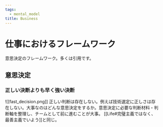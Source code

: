 ```yaml
---
tags:
  - mental_model
title: Business
---
```


# 仕事におけるフレームワーク

意思決定のフレームワーク。多くは引用です。

## 意思決定
### 正しい決断よりも早く強い決断
![[fast_decision.png]]
正しい判断は存在しない。例えば技術選定に正しさは存在しない。大事なのはどんな意思決定をするか。意思決定に必要な判断材料・判断軸を整理し、チームとして前に進むことが大事。
[[Life#完璧主義ではなく、最善主義でいよう]]と同じ。

